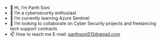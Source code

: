- 👋 Hi, I’m Parth Soni
- 👀 I’m a cybersecurity enthusiast
- 🌱 I’m currently learning Azure Sentinel
- 💞️ I’m looking to collaborate on Cyber Security projects and freelancing tech support contracts
- 📫 How to reach me E-mail: parthsoni512@gmail.com

<!---
Parthsoni512/Parthsoni512 is a ✨ special ✨ repository because its `README.md` (this file) appears on your GitHub profile.
You can click the Preview link to take a look at your changes.
--->
